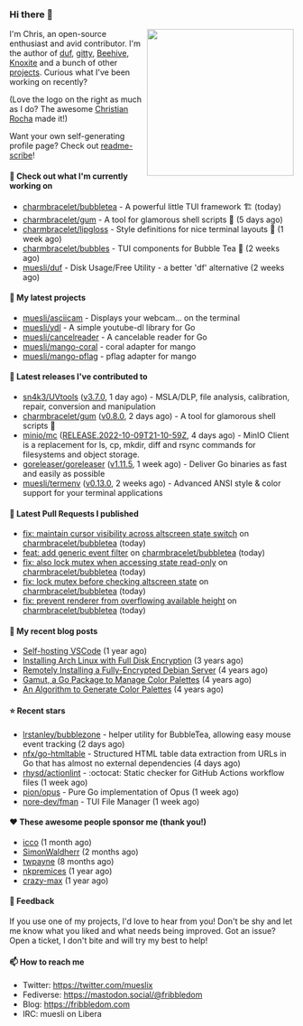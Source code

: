 ### Hi there 👋

<img align="right" src="https://raw.githubusercontent.com/muesli/muesli/master/assets/termenv.png" width="260">

I'm Chris, an open-source enthusiast and avid contributor. I'm the author of [duf](https://github.com/muesli/duf),
[gitty](https://github.com/muesli/gitty), [Beehive](https://github.com/muesli/beehive), [Knoxite](https://github.com/knoxite/knoxite)
 and a bunch of other [projects](https://fribbledom.com/projects/). Curious what I've been working on recently?

(Love the logo on the right as much as I do? The awesome [Christian Rocha](https://github.com/meowgorithm/) made it!)

Want your own self-generating profile page? Check out [readme-scribe](https://github.com/muesli/readme-scribe)!

#### 👷 Check out what I'm currently working on

- [charmbracelet/bubbletea](https://github.com/charmbracelet/bubbletea) - A powerful little TUI framework 🏗 (today)
- [charmbracelet/gum](https://github.com/charmbracelet/gum) - A tool for glamorous shell scripts 🎀 (5 days ago)
- [charmbracelet/lipgloss](https://github.com/charmbracelet/lipgloss) - Style definitions for nice terminal layouts 👄 (1 week ago)
- [charmbracelet/bubbles](https://github.com/charmbracelet/bubbles) - TUI components for Bubble Tea 🫧 (2 weeks ago)
- [muesli/duf](https://github.com/muesli/duf) - Disk Usage/Free Utility - a better &#39;df&#39; alternative (2 weeks ago)

#### 🌱 My latest projects

- [muesli/asciicam](https://github.com/muesli/asciicam) - Displays your webcam... on the terminal
- [muesli/ydl](https://github.com/muesli/ydl) - A simple youtube-dl library for Go
- [muesli/cancelreader](https://github.com/muesli/cancelreader) - A cancelable reader for Go
- [muesli/mango-coral](https://github.com/muesli/mango-coral) - coral adapter for mango
- [muesli/mango-pflag](https://github.com/muesli/mango-pflag) - pflag adapter for mango

#### 🔭 Latest releases I've contributed to

- [sn4k3/UVtools](https://github.com/sn4k3/UVtools) ([v3.7.0](https://github.com/sn4k3/UVtools/releases/tag/v3.7.0), 1 day ago) - MSLA/DLP, file analysis, calibration, repair, conversion and manipulation
- [charmbracelet/gum](https://github.com/charmbracelet/gum) ([v0.8.0](https://github.com/charmbracelet/gum/releases/tag/v0.8.0), 2 days ago) - A tool for glamorous shell scripts 🎀
- [minio/mc](https://github.com/minio/mc) ([RELEASE.2022-10-09T21-10-59Z](https://github.com/minio/mc/releases/tag/RELEASE.2022-10-09T21-10-59Z), 4 days ago) - MinIO Client is a replacement for ls, cp, mkdir, diff and rsync commands for filesystems and object storage.
- [goreleaser/goreleaser](https://github.com/goreleaser/goreleaser) ([v1.11.5](https://github.com/goreleaser/goreleaser/releases/tag/v1.11.5), 1 week ago) - Deliver Go binaries as fast and easily as possible
- [muesli/termenv](https://github.com/muesli/termenv) ([v0.13.0](https://github.com/muesli/termenv/releases/tag/v0.13.0), 2 weeks ago) - Advanced ANSI style &amp; color support for your terminal applications

#### 🔨 Latest Pull Requests I published

- [fix: maintain cursor visibility across altscreen state switch](https://github.com/charmbracelet/bubbletea/pull/537) on [charmbracelet/bubbletea](https://github.com/charmbracelet/bubbletea) (today)
- [feat: add generic event filter](https://github.com/charmbracelet/bubbletea/pull/536) on [charmbracelet/bubbletea](https://github.com/charmbracelet/bubbletea) (today)
- [fix: also lock mutex when accessing state read-only](https://github.com/charmbracelet/bubbletea/pull/535) on [charmbracelet/bubbletea](https://github.com/charmbracelet/bubbletea) (today)
- [fix: lock mutex before checking altscreen state](https://github.com/charmbracelet/bubbletea/pull/534) on [charmbracelet/bubbletea](https://github.com/charmbracelet/bubbletea) (today)
- [fix: prevent renderer from overflowing available height](https://github.com/charmbracelet/bubbletea/pull/533) on [charmbracelet/bubbletea](https://github.com/charmbracelet/bubbletea) (today)

#### 📜 My recent blog posts

- [Self-hosting VSCode](https://fribbledom.com/posts/selfhosting-vscode/) (1 year ago)
- [Installing Arch Linux with Full Disk Encryption](https://fribbledom.com/posts/encrypted-arch-install/) (3 years ago)
- [Remotely Installing a Fully-Encrypted Debian Server](https://fribbledom.com/posts/encrypted-remote-debian-install/) (4 years ago)
- [Gamut, a Go Package to Manage Color Palettes](https://fribbledom.com/posts/gamut-package-to-handle-color-palettes/) (4 years ago)
- [An Algorithm to Generate Color Palettes](https://fribbledom.com/posts/an-algorithm-to-generate-color-palettes/) (4 years ago)

#### ⭐ Recent stars

- [lrstanley/bubblezone](https://github.com/lrstanley/bubblezone) - helper utility for BubbleTea, allowing easy mouse event tracking (2 days ago)
- [nfx/go-htmltable](https://github.com/nfx/go-htmltable) - Structured HTML table data extraction from URLs in Go that has almost no external dependencies (4 days ago)
- [rhysd/actionlint](https://github.com/rhysd/actionlint) - :octocat: Static checker for GitHub Actions workflow files (1 week ago)
- [pion/opus](https://github.com/pion/opus) - Pure Go implementation of Opus (1 week ago)
- [nore-dev/fman](https://github.com/nore-dev/fman) - TUI File Manager (1 week ago)

#### ❤️ These awesome people sponsor me (thank you!)

- [icco](https://github.com/icco) (1 month ago)
- [SimonWaldherr](https://github.com/SimonWaldherr) (2 months ago)
- [twpayne](https://github.com/twpayne) (8 months ago)
- [nkpremices](https://github.com/nkpremices) (1 year ago)
- [crazy-max](https://github.com/crazy-max) (1 year ago)

#### 💬 Feedback

If you use one of my projects, I'd love to hear from you! Don't be shy and let me know what you liked
and what needs being improved. Got an issue? Open a ticket, I don't bite and will try my best to help!

#### 📫 How to reach me

- Twitter: https://twitter.com/mueslix
- Fediverse: https://mastodon.social/@fribbledom
- Blog: https://fribbledom.com
- IRC: muesli on Libera
